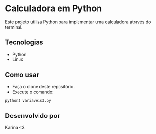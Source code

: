 # Calculadora em Python

Este projeto utiliza Python para implementar uma calculadora através do terminal.

## Tecnologias

- Python
- Linux

## Como usar

- Faça o clone deste repositório.
- Execute o comando:
```sh
python3 variaveis3.py
```
## Desenvolvido por

Karina <3
